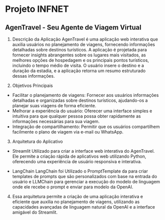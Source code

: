 # Projeto INFNET

## AgenTravel - Seu Agente de Viagem Virtual

1. Descrição da Aplicação
AgenTravel é uma aplicação web interativa que auxilia usuários no planejamento de viagens, fornecendo informações detalhadas sobre destinos turísticos. A aplicação é projetada para fornecer insights abrangentes sobre os lugares mais visitados, as melhores opções de hospedagem e os principais pontos turísticos, incluindo o tempo médio de visita. O usuário insere o destino e a duração da estadia, e a aplicação retorna um resumo estruturado dessas informações.

2. Objetivos Principais
* Facilitar o planejamento de viagens: Fornecer aos usuários informações detalhadas e organizadas sobre destinos turísticos, ajudando-os a planejar suas viagens de forma eficiente.
* Melhorar a experiência do usuário: Oferecer uma interface simples e intuitiva para que qualquer pessoa possa obter rapidamente as informações necessárias para sua viagem.
* Integração de compartilhamento: Permitir que os usuários compartilhem facilmente o plano de viagem via e-mail ou WhatsApp.

3. Arquitetura do Aplicativo

* Streamlit
Utilizado para criar a interface web interativa do AgenTravel. Ele permite a criação rápida de aplicativos web utilizando Python, oferecendo uma experiência de usuário responsiva e interativa.

* LangChain
LangChain foi Utilizado o PromptTemplate da para criar templates de prompts que são personalizados com base na entrada do usuário e LLMChain para gerenciar a execução do modelo de linguagem onde ele recebe o prompt e enviar para modelo da OpenAI.

4. Essa arquitetura permite a criação de uma aplicação interativa e eficiente que auxilia no planejamento de viagens, utilizando as capacidades avançadas de linguagem natural da OpenAI e a interface amigável do Streamlit.
